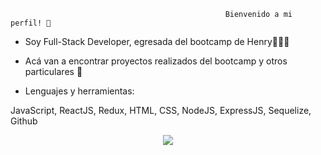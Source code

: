                                                     Bienvenido a mi perfil! 👋

 * Soy Full-Stack Developer, egresada del bootcamp de Henry👩🏻‍💻

 * Acá van a encontrar proyectos realizados del bootcamp y otros particulares 👀
 
 * Lenguajes y herramientas:
 
  JavaScript, ReactJS, Redux, HTML, CSS, NodeJS, ExpressJS, Sequelize, Github
  
  <p align="center">
  <a href="https://skillicons.dev">
    <img src="https://skillicons.dev/icons?i=js,react,redux,html,css,nodejs,sequelize,github " />
  </a>
</p>
  
  
  
  

<!--
**faatiiponce/faatiiponce** is a ✨ _special_ ✨ repository because its `README.md` (this file) appears on your GitHub profile.

Here are some ideas to get you started:

- 🔭 I’m currently working on ...
- 🌱 I’m currently learning ...
- 👯 I’m looking to collaborate on ...
- 🤔 I’m looking for help with ...
- 💬 Ask me about ...
- 📫 How to reach me: ...
- 😄 Pronouns: ...
- ⚡ Fun fact: ...
-->
